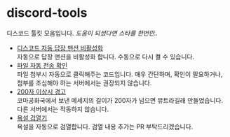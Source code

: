 # discord-tools
디스코드 툴킷 모음입니다. *도움이 되셨다면 스타를 한번만..*
 * [디스코드 자동 답장 맨션 비활성화](https://github.com/fsanchir/discord-tools/blob/main/auto-disable-reply-mention.js) <br> 자동으로 답장 맨션을 비활성화 합니다. 수동으로 다시 켤 수 있습니다.
 * [파일 자동 전송 확인](https://github.com/fsanchir/discord-tools/blob/main/auto-send.js) <br> 파일 첨부시 자동으로 클릭해주는 코드입니다. 매우 간단하며, 확인이 필요하거나, 첨부를 조심해야 하는 서버에서는 권장되지 않습니다.
 * [200자 이상시 경고](https://github.com/fsanchir/discord-tools/blob/main/koma-anti-200.js) <br> 코마공화국에서 보낸 메세지의 길이가 200자가 넘으면 뮤트라길래 만들었습니다. 다른 서버에서는 작동하지 않습니다.
 * [욕설 검열기](https://github.com/fsanchir/discord-tools/blob/main/swear-remover.js) <br> 욕설을 자동으로 검열합니다. 검열 내용 추가는 PR 부탁드리겠습니다.
